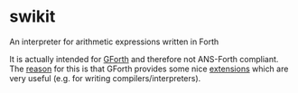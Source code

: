# swikit
An interpreter for arithmetic expressions written in Forth

It is actually intended for [GForth](https://www.complang.tuwien.ac.at/forth/gforth/Docs-html/) and therefore not ANS-Forth compliant.
The [reason](https://www.complang.tuwien.ac.at/forth/gforth/Docs-html/Standard-vs-Extensions.html) for this is that GForth provides some nice [extensions](https://www.complang.tuwien.ac.at/forth/ansforth-precvs/proposals.html) which
are very useful (e.g. for writing compilers/interpreters). 
